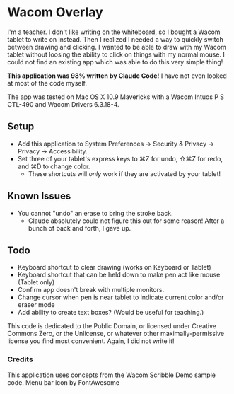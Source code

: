 # Wacom Overlay

I'm a teacher. I don't like writing on the whiteboard, so I bought a Wacom tablet to write on instead. Then I realized I needed a way to quickly switch between drawing and clicking. I wanted to be able to draw with my Wacom tablet without loosing the ability to click on things with my normal mouse. I could not find an existing app which was able to do this very simple thing!

**This application was 98% written by Claude Code!** I have not even looked at most of the code myself.

The app was tested on Mac OS X 10.9 Mavericks with a Wacom Intuos P S CTL-490 and Wacom Drivers 6.3.18-4.

## Setup
- Add this application to System Preferences → Security & Privacy → Privacy → Accessibility.
- Set three of your tablet's express keys to ⌘Z for undo, ⇧⌘Z for redo, and ⌘D to change color.
  - These shortcuts will _only_ work if they are activated by your tablet!

## Known Issues
- You cannot "undo" an erase to bring the stroke back.
  - Claude absolutely could not figure this out for some reason! After a bunch of back and forth, I gave up.

## Todo
- Keyboard shortcut to clear drawing (works on Keyboard or Tablet)
- Keyboard shortcut that can be held down to make pen act like mouse (Tablet only) 
- Confirm app doesn't break with multiple monitors.
- Change cursor when pen is near tablet to indicate current color and/or eraser mode
- Add ability to create text boxes? (Would be useful for teaching.)

This code is dedicated to the Public Domain, or licensed under Creative Commons Zero, or the Unlicense, or whatever other maximally-permissive license you find most convenient. Again, I did not write it!

### Credits

This application uses concepts from the Wacom Scribble Demo sample code.
Menu bar icon by FontAwesome

